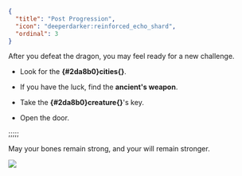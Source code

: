 ```json
{
  "title": "Post Progression",
  "icon": "deeperdarker:reinforced_echo_shard",
  "ordinal": 3
}
```

After you defeat the dragon, you may feel ready for a new challenge.

- Look for the **{#2da8b0}cities{}**.

- If you have the luck, find the **ancient's weapon**.

- Take the **{#2da8b0}creature{}**'s key.

- Open the door.

;;;;;

May your bones remain strong, and your will remain stronger.

![](ignitedsns:textures/sillyimage.png)